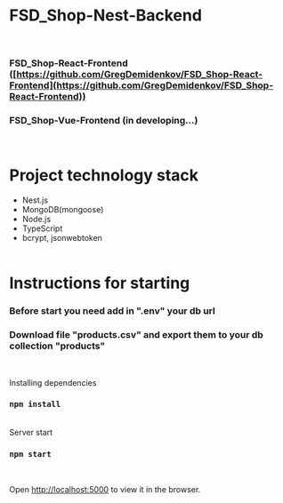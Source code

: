 # FSD_Shop-Nest-Backend

<br/>

### FSD_Shop-React-Frontend ([https://github.com/GregDemidenkov/FSD_Shop-React-Frontend](https://github.com/GregDemidenkov/FSD_Shop-React-Frontend))

### FSD_Shop-Vue-Frontend (in developing...)

<br/>

# Project technology stack

- Nest.js
- MongoDB(mongoose)
- Node.js
- TypeScript
- bcrypt, jsonwebtoken
  <br/><br/>

# Instructions for starting

### Before start you need add in ".env" your db url

### Download file "products.csv" and export them to your db collection "products"

<br/>

Installing dependencies

### `npm install`

<br/>
Server start

### `npm start`

<br/>

Open [http://localhost:5000](http://localhost:5000) to view it in the browser.
<br/><br/>

